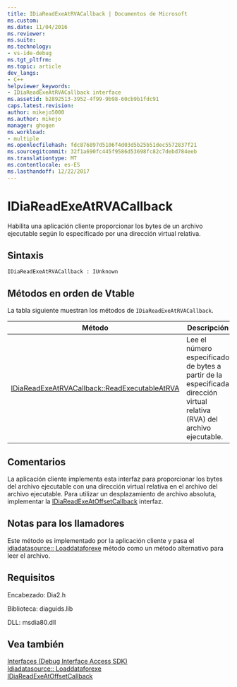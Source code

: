 ```yaml
---
title: IDiaReadExeAtRVACallback | Documentos de Microsoft
ms.custom: 
ms.date: 11/04/2016
ms.reviewer: 
ms.suite: 
ms.technology:
- vs-ide-debug
ms.tgt_pltfrm: 
ms.topic: article
dev_langs:
- C++
helpviewer_keywords:
- IDiaReadExeAtRVACallback interface
ms.assetid: b2892513-3952-4f99-9b98-60cb9b1fdc91
caps.latest.revision: 
author: mikejo5000
ms.author: mikejo
manager: ghogen
ms.workload:
- multiple
ms.openlocfilehash: fdc876897d5106f4d03d5b25b51dec5572837f21
ms.sourcegitcommit: 32f1a690fc445f9586d53698fc82c7debd784eeb
ms.translationtype: MT
ms.contentlocale: es-ES
ms.lasthandoff: 12/22/2017
---
```

# <a name="idiareadexeatrvacallback"></a>IDiaReadExeAtRVACallback
Habilita una aplicación cliente proporcionar los bytes de un archivo ejecutable según lo especificado por una dirección virtual relativa.  
  
## <a name="syntax"></a>Sintaxis  
  
```  
IDiaReadExeAtRVACallback : IUnknown  
```  
  
## <a name="methods-in-vtable-order"></a>Métodos en orden de Vtable  
 La tabla siguiente muestran los métodos de `IDiaReadExeAtRVACallback`.  
  
|Método|Descripción|  
|------------|-----------------|  
|[IDiaReadExeAtRVACallback::ReadExecutableAtRVA](../../debugger/debug-interface-access/idiareadexeatrvacallback-readexecutableatrva.md)|Lee el número especificado de bytes a partir de la especificada dirección virtual relativa (RVA) del archivo ejecutable.|  
  
## <a name="remarks"></a>Comentarios  
 La aplicación cliente implementa esta interfaz para proporcionar los bytes del archivo ejecutable con una dirección virtual relativa en el archivo del archivo ejecutable. Para utilizar un desplazamiento de archivo absoluta, implementar la [IDiaReadExeAtOffsetCallback](../../debugger/debug-interface-access/idiareadexeatoffsetcallback.md) interfaz.  
  
## <a name="notes-for-callers"></a>Notas para los llamadores  
 Este método es implementado por la aplicación cliente y pasa el [idiadatasource:: Loaddataforexe](../../debugger/debug-interface-access/idiadatasource-loaddataforexe.md) método como un método alternativo para leer el archivo.  
  
## <a name="requirements"></a>Requisitos  
 Encabezado: Dia2.h  
  
 Biblioteca: diaguids.lib  
  
 DLL: msdia80.dll  
  
## <a name="see-also"></a>Vea también  
 [Interfaces (Debug Interface Access SDK)](../../debugger/debug-interface-access/interfaces-debug-interface-access-sdk.md)   
 [Idiadatasource:: Loaddataforexe](../../debugger/debug-interface-access/idiadatasource-loaddataforexe.md)   
 [IDiaReadExeAtOffsetCallback](../../debugger/debug-interface-access/idiareadexeatoffsetcallback.md)
